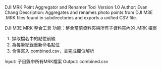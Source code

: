DJI MRK Point Aggregator and Renamer Tool
Version 1.0
Author: Evan Chang
Description: Aggregates and renames photo points from DJI M3E .MRK files found in subdirectories and exports a unified CSV file.

DJI M3E MRK 整合工具
功能：整合當前資料夾與所有子資料夾內的 .MRK 檔案
  1. 擷取檔名中的點位前綴
  2. 為每筆紀錄重新命名點位
  3. 合併寫入 combined.csv，並完成欄位解析
     
Input: 子目錄中所有MRK檔案
Output: combined.csv
